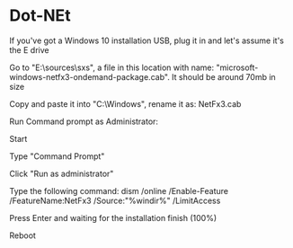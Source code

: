 # Dot-NEt

If you've got a Windows 10 installation USB, plug it in and let's assume it's the E drive

Go to "E:\sources\sxs", a file in this location with name: "microsoft-windows-netfx3-ondemand-package.cab". It should be around 70mb in size

Copy and paste it into "C:\Windows", rename it as: NetFx3.cab

Run Command prompt as Administrator:

Start

Type "Command Prompt"

Click "Run as administrator"

Type the following command: dism /online /Enable-Feature /FeatureName:NetFx3 /Source:"%windir%" /LimitAccess

Press Enter and waiting for the installation finish (100%)

Reboot
